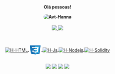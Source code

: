 #### <div align="center"> Olá pessoas! <p></p> <p> <img align="center" alt="Avt-Hanna" height="150" style="border-radius:100px;" src="https://i.postimg.cc/jdZ9fQwg/avhanna.gif"> </p> </div>


<div align="center">
  <a href="https://github.com/hanna-araujo">
  <img height="180em" src="https://github-readme-stats.vercel.app/api?username=hanna-araujo&show_icons=true&theme=jolly&include_all_commits=true&count_private=true"/>
  <img height="160em" src="https://github-readme-stats.vercel.app/api/top-langs/?username=hanna-araujo&layout=compact&langs_count=7&theme=jolly"/>
</div>

##

<div style="display: inline_block" align="center"><br>
  <img align="center" alt="H-HTML" height="30" width="40" src="https://cdn.jsdelivr.net/gh/devicons/devicon/icons/html5/html5-original-wordmark.svg">
  <img align="center" alt="H-CSS" height="30" width="40" src="https://raw.githubusercontent.com/devicons/devicon/master/icons/css3/css3-original.svg">
  <img align="center" alt="H-Js" height="30" width="40" src="https://cdn.jsdelivr.net/gh/devicons/devicon/icons/javascript/javascript-original.svg">
  <img align="center" alt="H-Nodejs" height="30" width="40" src="https://cdn.jsdelivr.net/gh/devicons/devicon/icons/nodejs/nodejs-plain.svg">
  <img align="center" alt="H-Solidity" height="30" width="40" src="https://cdn.jsdelivr.net/gh/devicons/devicon/icons/solidity/solidity-original.svg">
</div>
  
  ##
  
  <div align="center">
 <a href="https://discordapp.com/users/Hana#1886" target="_blank"><img src="https://img.shields.io/badge/Discord-7289DA?style=for-the-badge&logo=discord&logoColor=white"></a> 
  <a href = "mailto:hkf.araujo@gmail.com"><img src="https://img.shields.io/badge/Gmail-D14836?style=for-the-badge&logo=gmail&logoColor=white"></a>
  <a href="https://www.linkedin.com/in/hannakfaraujo" target="_blank"><img src="https://img.shields.io/badge/LinkedIn-0077B5?style=for-the-badge&logo=linkedin&logoColor=white"></a> 
  <a href="https://t.me/Hk_araujo" target="_blank"><img src="https://img.shields.io/badge/Telegram-2CA5E0?style=for-the-badge&logo=telegram&logoColor=white"></a>
  </div>
  
  ##
  
